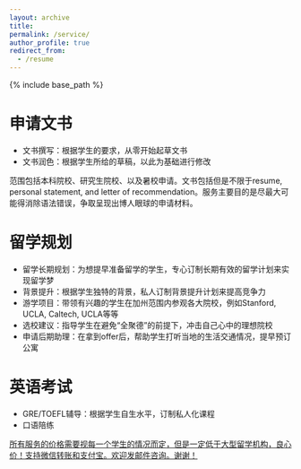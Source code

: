```yaml
---
layout: archive
title: 
permalink: /service/
author_profile: true
redirect_from:
  - /resume
---
```


{% include base_path %}

申请文书
======
* 文书撰写：根据学生的要求，从零开始起草文书
* 文书润色：根据学生所给的草稿，以此为基础进行修改

范围包括本科院校、研究生院校、以及暑校申请。文书包括但是不限于resume, personal statement, and letter of recommendation。服务主要目的是尽最大可能得消除语法错误，争取呈现出博人眼球的申请材料。

留学规划
======
* 留学长期规划：为想提早准备留学的学生，专心订制长期有效的留学计划来实现留学梦
* 背景提升：根据学生独特的背景，私人订制背景提升计划来提高竞争力
* 游学项目：带领有兴趣的学生在加州范围内参观各大院校，例如Stanford, UCLA, Caltech, UCLA等等
* 选校建议：指导学生在避免“全聚德”的前提下，冲击自己心中的理想院校
* 申请后期助理：在拿到offer后，帮助学生打听当地的生活交通情况，提早预订公寓

英语考试
======
* GRE/TOEFL辅导：根据学生自生水平，订制私人化课程
* 口语陪练

<ins>所有服务的价格需要视每一个学生的情况而定，但是一定低于大型留学机构，良心价！支持微信转账和支付宝。欢迎发邮件咨询。谢谢！</ins>




  
